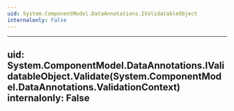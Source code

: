 ```yaml
---
uid: System.ComponentModel.DataAnnotations.IValidatableObject
internalonly: False
---
```


---
uid: System.ComponentModel.DataAnnotations.IValidatableObject.Validate(System.ComponentModel.DataAnnotations.ValidationContext)
internalonly: False
---

